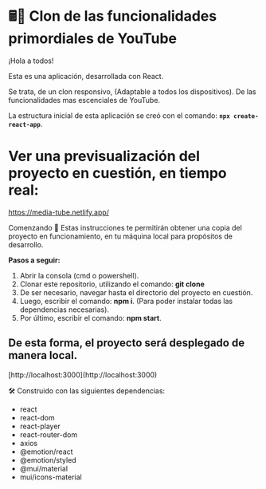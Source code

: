 # 🖩📌 Clon de las funcionalidades primordiales de YouTube

¡Hola a todos!

Esta es una aplicación, desarrollada con React.

Se trata, de un clon responsivo, (Adaptable a todos los dispositivos). De las funcionalidades mas escenciales de YouTube.

La estructura inicial de esta aplicación se creó con el comando: **`npx create-react-app`**.

# Ver una previsualización del proyecto en cuestión, en tiempo real:
https://media-tube.netlify.app/

Comenzando 🚀
Estas instrucciones te permitirán obtener una copia del proyecto en funcionamiento, en tu máquina local para propósitos de desarrollo.

**Pasos a seguir:**

1. Abrir la consola (cmd o powershell).
2. Clonar este repositorio, utilizando el comando: **git clone <nombre del repositorio>**
3. De ser necesario, navegar hasta el directorio del proyecto en cuestión.
3. Luego, escribir el comando: **npm i**. (Para poder instalar todas las dependencias necesarias).
4. Por último, escribir el comando: **npm start**.
  
<h2>De esta forma, el proyecto será desplegado de manera local.</h2> 
[http://localhost:3000](http://localhost:3000) 

 <br/>

🛠️ Construido con las siguientes dependencias: 
  

<ul>
    <li>react</li>
    <li>react-dom</li>
    <lireact-helmet</li>
    <li>react-player</li>
    <li>react-router-dom</li>
    <li>axios</li>
    <li>@emotion/react</li>
    <li>@emotion/styled</li>
    <li>@mui/material</li>
    <li>mui/icons-material</li>
</ul>
